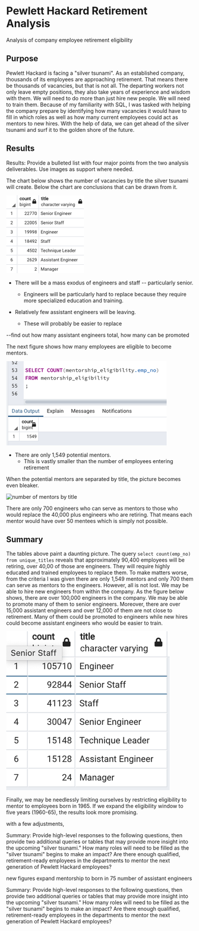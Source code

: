 # Pewlett Hackard Retirement Analysis
Analysis of company employee retirement eligibility

## Purpose
Pewlett Hackard is facing a "silver tsunami". As an established company, thousands of its employees are approaching retirement. That means there be thousands of vacancies, but that is not all. The departing workers not only leave empty positions, they also take years of experience and wisdom with them. We will need to do more than just hire new people. We will need to train them. Because of my familiarity with SQL, I was tasked with helping the company prepare by identifying how many vacancies it would have to fill in which roles as well as how many current employees could act as mentors to new hires. With the help of data, we can get ahead of the silver tsunami and surf it to the golden shore of the future.

## Results
Results: Provide a bulleted list with four major points from the two analysis deliverables. Use images as support where needed.

The chart below shows the number of vacancies by title the silver tsunami will create. Below the chart are conclusions that can be drawn from it.

![retirements by title](https://github.com/LiShanDa2021/Pewlett-Hackard-Analysis/blob/main/data/Screen%20Shot%202021-10-25%20at%205.25.59%20PM.png?raw=true)

* There will be a mass exodus of engineers and staff -- particularly senior. 
  + Engineers will be particularly hard to replace because they require more specialized education and training.

* Relatively few assistant engineers will be leaving.
  + These will probably be easier to replace

--find out how many assistant engineers total, how many can be promoted

The next figure shows how many employees are eligible to become mentors.

![number of mentors](https://github.com/LiShanDa2021/Pewlett-Hackard-Analysis/blob/main/data/Screen%20Shot%202021-10-25%20at%207.05.56%20PM.png?raw=true)

* There are only 1,549 potential mentors.
   + This is vastly smaller than the number of employees entering retirement

When the potential mentors are separated by title, the picture becomes even bleaker.

![number of mentors by title](https://user-images.githubusercontent.com/87392984/138949431-f0cd7dd3-dc99-4002-bdce-7eb43167d269.png)

There are only 700 engineers who can serve as mentors to those who would replace the 40,000 plus engineers who are retiring. That means each mentor would have over 50 mentees which is simply not possible.


## Summary

The tables above paint a daunting picture. The query `select count(emp_no) from unique_titles` reveals that approximately 90,400 employees will be retiring, over 40,00 of those are engineers. They will require highly educated and trained employees to replace them. To make matters worse, from the criteria I was given there are only 1,549 mentors and only 700 them can serve as mentors to the engineers. However, all is not lost. We may be able to hire new engineers from within the company. As the figure below shows, there are over 100,000 engineers in the company. We may be able to promote many of them to senior engineers. Moreover, there are over 15,000 assistant engineers and over 12,000 of them are not close to retirement. Many of them could be promoted to engineers while new hires could become assistant engineers who would be easier to train.

![employees by unique title](https://github.com/LiShanDa2021/Pewlett-Hackard-Analysis/blob/main/data/Screen%20Shot%202021-10-26%20at%203.09.20%20PM.png?raw=true)

Finally, we may be needlessly limiting ourselves by restricting eligibility to mentor to employees born in 1965. If we expand the eligibility window to five years (1960-65), the results look more promising.

with a few adjustments, 

Summary: Provide high-level responses to the following questions, then provide two additional queries or tables that may provide more insight into the upcoming "silver tsunami."
How many roles will need to be filled as the "silver tsunami" begins to make an impact?
Are there enough qualified, retirement-ready employees in the departments to mentor the next generation of Pewlett Hackard employees?

new figures
expand mentorship to born in 75
number of assistant engineers



Summary: Provide high-level responses to the following questions, then provide two additional queries or tables that may provide more insight into the upcoming "silver tsunami."
How many roles will need to be filled as the "silver tsunami" begins to make an impact?
Are there enough qualified, retirement-ready employees in the departments to mentor the next generation of Pewlett Hackard employees?

